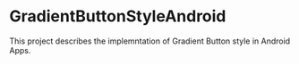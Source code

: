 # GradientButtonStyleAndroid
This project describes the implemntation of Gradient Button style in Android Apps.
